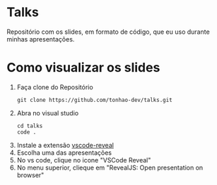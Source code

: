 # Talks
Repositório com os slides, em formato de código, que eu uso durante minhas apresentações.

# Como visualizar os slides
1. Faça clone do Repositório
    ```
    git clone https://github.com/tonhao-dev/talks.git
    ```
2. Abra no visual studio
    ```
    cd talks 
    code .
    ```
3. Instale a extensão [vscode-reveal](https://marketplace.visualstudio.com/items?itemName=evilz.vscode-reveal)
4. Escolha uma das apresentações
5. No vs code, clique no icone "VSCode Reveal"
6. No menu superior, clieque em "RevealJS: Open presentation on browser"